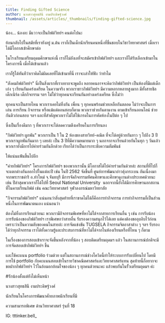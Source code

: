 ```yaml
---
title: Finding Gifted Science
author: นางสาวสุทธสินี งามประดิษฐ์วงศ์
thumbnail: /assets/articles/_thumbnails/finding-gifted-science.jpg
---
```


น้อง... น้องอะ มีแววจะเป็นกิฟต์​วิทย์ฯ คนต่อไปนะ

ย้อนกลับไปในสมัยที่เรายังอยู่ ม.ต้น
เราก็เป็นเด็กนักเรียนคนหนึ่งที่ชื่นชอบในวิชาวิทยาศาสตร์
เมื่อเราได้มีโอกาสเข้าศึกษาต่อ

ในโรงเรียนเตรียมอุดมศึกษาแห่งนี้ เราก็ไม่ลังเลที่จะสมัครเข้ากิฟต์วิทย์ฯ
และเราก็ได้รับเลือกเข้ามาในโครงการนี้ เมื่อได้เข้ามาแล้ว

เราก็รู้ได้ทันทีว่าเราคิดไม่ผิดเลยที่ได้เข้ามาที่นี่ เราจะเล่าให้ฟัง
ว่าทำไม

"สังคมกิฟต์วิทย์ฯ" นี่เป็นสิ่งแรกที่เราอยากจะพูดถึง
หลายคนอาจจะคิดว่ากิฟต์วิทย์ฯ เป็นห้องที่มีแต่เด็กเก่ง ๆ
เรียนกันเคร่งเครียด ในความจริง พวกเราชาวกิฟต์วิทย์ฯ มีความหลากหลายสูงมาก
มีทั้งสายชิล เด็กเนิร์ด เด็กกิจกรรม ฯลฯ
ไม่ใช่ว่าทุกคนจะเรียนกันอย่างเคร่งเครียด ซึ่งไม่ว่า

ทุกคนจะเป็นสายไหน พวกเราเคยไม่ทิ้งกัน เพื่อน ๆ
ทุกคนพร้อมช่วยเหลือกันตลอด ไม่ว่าจะเป็นการเล่น การเรียน กิจกรรม
หรือแม้แต่ตอนสอบก็ตาม พวกเราช่วยกันตามงาน ตามเข้าเรียนออนไลน์
ช่วยกันติวก่อนสอบ ฯลฯ และที่สำคัญพวกเราไม่ได้ใช้เกรดในการคัดห้องในปีต่อ
ๆ ไป

ซึ่งเป็นเรื่องดีมาก ๆ ที่พวกเราจะได้ลดความตึงเครียดในการเรียนลง 

"กิฟต์วิทย์ฯ ผูกพัน" พวกเราเป็น 1 ใน 2 ห้องของสายวิทย์-คณิต
ที่จะได้อยู่ด้วยกันยาว ๆ ไปถึง 3 ปี พวกเราผูกพันกันมาก ๆ เลยล่ะ เป็น 3
ปีที่มีความหมายมาก ๆ นอกจากจะเรียนด้วยกันในทุก ๆ วันแล้ว
พวกเรายังมีการไปค่ายร่วมกันอีกด้วย เรียกได้ว่าเป็นการกระชับความสัมพันธ์

ให้แน่นแฟ้นขึ้นไปอีก

"ค่ายกิฟต์วิทย์ฯ" โครงการกิฟต์วิทย์ฯ ของพวกเรานั้น
มีโอกาสได้ไปค่ายร่วมกันด้วยล่ะ สถานที่ที่ไปก็จะแตกต่างกันออกไปในแต่ละปี
เช่น ในปี 2562 จัดขึ้นที่ ศูนย์การพัฒนาอ่าวคุ้งกระเบน
อันเนื่องมาจากพระราชดำริ อ.ท่าใหม่ จ.จันทบุรี
มีการจัดกิจกรรมทัศนศึกษาและศึกษาดูงานต่างประเทศด้วยนะ เช่น
ปีล่าสุดพวกเราก็ได้ไปที่ Seoul National University 
นอกจากนี้ยังได้มีการศึกษานอกสถานที่ในคาบเรียนกิฟต์ เช่น คณะวิทยาศาสตร์
จุฬาลงกรณ์มหาวิทยาลัย 

"กิจกรรมกิฟต์วิทย์ฯ"
แน่นอนว่าสิ่งสุดท้ายที่เราขาดไม่ได้ก็คือการทำกิจกรรม
การทำกิจกรรมก็เป็นส่วนหนึ่งในการพัฒนาตนเอง แน่นอนว่า

ต้องไม่ทิ้งการเรียนด้วยนะ
พวกเรามีกิจกรรมพิเศษที่หาไม่ได้จากสายการเรียนอื่น ๆ เช่น การรับน้อง
การรับน้องของกิฟต์วิทย์ฯ เราพิเศษกว่าสายอื่น รับรองความสนุกไว้ได้เลย
แต่คงต้องขออุบอิบไว้ก่อน เพราะว่าเป็นความลับของคนในสายล่ะ การจัดแข่งขัน
TUGSELA กิจกรรมจิตอาสาต่าง ๆ ฯลฯ รับรองได้ว่าทุกกิจกรรม
เราได้ทั้งความรู้และประสบการณ์ที่หาไม่ได้จากในห้องเรียนหรือที่ไหน ๆ
ก็ตาม 

ในเรื่องของการสอบเข้าเราจะจัดขึ้นหลังจากที่น้อง ๆ สอบติดเตรียมอุดมฯ แล้ว
ในสถานการณ์ปกติจะมีการจัดสอบเข้ากิฟต์วิทย์ฯ ขึ้น

และใช้คะแนน portfolio ร่วมด้วย
แต่ในสถานการณ์ช่วงโควิดนี้ทำให้ระบบการรับเปลี่ยนไป โดยมีการใช้ portfolio
กับคะแนนสอบเข้าในรายวิชาคณิตศาสตร์และวิทยาศาสตร์แทน
สุดท้ายนี้ก็อยากจะขอฝากกิฟต์วิทย์ฯ ไว้ในอ้อมอกอ้อมใจของน้อง ๆ
ทุกคนด้วยนะคะ แล้วพบกันในรั้วเตรียมอุดมฯ ค่ะ 

#รักน้องตั้งแต่ยังไม่เห็นหน้า

นางสาวสุทธสินี งามประดิษฐ์วงศ์

นักเรียนในโครงการพัฒนาศักยภาพนักเรียนที่มี

ความสามารถพิเศษ ด้านวิทยาศาสตร์ รุ่นที่ 18

IG: tttinker.bell\_
